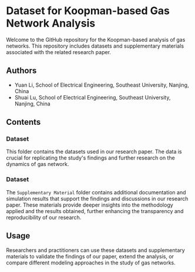 # Dataset for Koopman-based Gas Network Analysis
Welcome to the GitHub repository for the Koopman-based analysis of gas networks. This repository includes datasets and supplementary materials associated with the related research paper.

## Authors
* Yuan Li, School of Electrical Engineering, Southeast University, Nanjing, China
* Shuai Lu, School of Electrical Engineering, Southeast University, Nanjing, China
  
## Contents
### Dataset
This folder contains the datasets used in our research paper. The data is crucial for replicating the study's findings and further research on the dynamics of gas network.

### Dataset
The `Supplementary Material` folder contains additional documentation and simulation results that support the findings and discussions in our research paper.
These materials provide deeper insights into the methodology applied and the results obtained, further enhancing the transparency and reproducibility of our research.

## Usage
Researchers and practitioners can use these datasets and supplementary materials to validate the findings of our paper, extend the analysis, or compare different modeling approaches in the study of gas networks.
